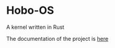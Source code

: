 # Hobo-OS
A kernel written in Rust

The documentation of the project is [here](https://kiarie404.github.io/CSC-416-4TH/main_site/index.html#)
